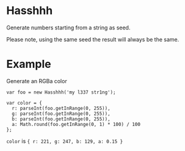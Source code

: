 # Hasshhh
Generate numbers starting from a string as seed.

Please note, using the same seed the result will always be the same.

# Example
Generate an RGBa color

```
var foo = new Hasshhh('my l337 str1ng');

var color = {
  r: parseInt(foo.getInRange(0, 255)),
  g: parseInt(foo.getInRange(0, 255)),
  b: parseInt(foo.getInRange(0, 255)),
  a: Math.round(foo.getInRange(0, 1) * 100) / 100
};
```

`color` is `{ r: 221, g: 247, b: 129, a: 0.15 }`
